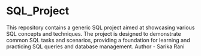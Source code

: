 # SQL_Project
This repository contains a generic SQL project aimed at showcasing various SQL concepts and techniques. The project is designed to demonstrate common SQL tasks and scenarios, providing a foundation for learning and practicing SQL queries and database management.
Author - Sarika Rani